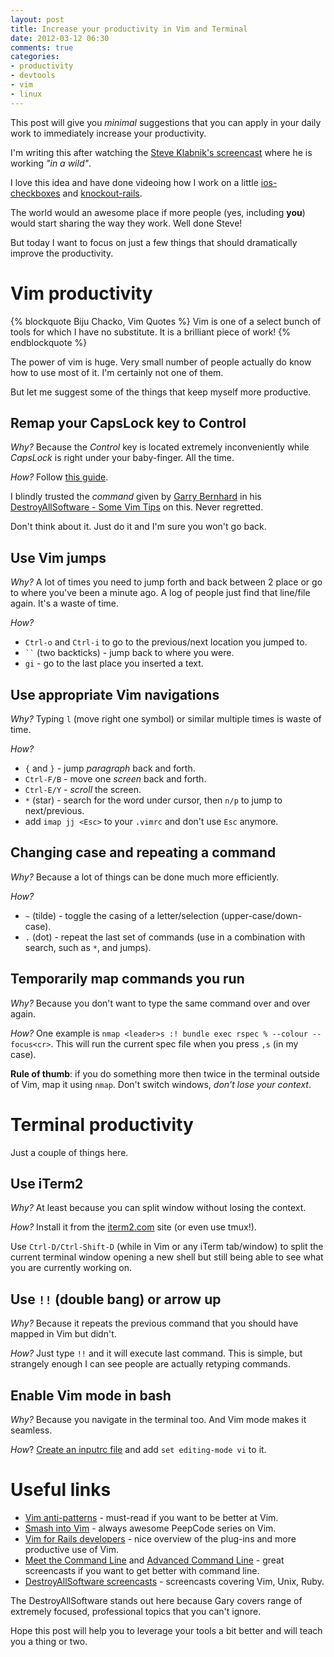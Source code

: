 ```yaml
---
layout: post
title: Increase your productivity in Vim and Terminal
date: 2012-03-12 06:30
comments: true
categories:
- productivity
- devtools
- vim
- linux
---
```


This post will give you *minimal* suggestions that
you can apply in your daily work to immediately increase your productivity.

I'm writing this after watching the [Steve Klabnik's screencast](http://blog.steveklabnik.com/posts/2012-02-22-two-pomodoros)
where he is working *"in a wild"*.

I love this idea and have done videoing 
how I work on a little [ios-checkboxes](http://approache.com/blog/rails-plugin-with-tested-assets/)
and [knockout-rails](http://approache.com/blog/knockoutjs-validations-video/).

The world would an awesome place if more people (yes, including **you**) would start sharing the way they work.
Well done Steve!

But today I want to focus on just a few things that should dramatically improve the productivity.

<!-- more -->

Vim productivity
===================================


{% blockquote Biju Chacko, Vim Quotes %}
Vim is one of a select bunch of tools for which I have no substitute.
It is a brilliant piece of work!
{% endblockquote %}

The power of vim is huge. Very small number of people actually do know how to use most of it.
I'm certainly not one of them.

But let me suggest some of the things that keep myself more productive.

Remap your CapsLock key to Control
------------------------------------
*Why?* Because the *Control* key is located extremely inconveniently
while *CapsLock* is right under your baby-finger. All the time.

*How?* Follow [this guide](http://www.manicai.net/comp/swap-caps-ctrl.html).

I blindly trusted the *command* given by [Garry Bernhard](http://twitter.com/garybernhardt)
in his [DestroyAllSoftware - Some Vim Tips](http://www.destroyallsoftware.com/screencasts/catalog/some-vim-tips)
on this. Never regretted.

Don't think about it. Just do it and I'm sure you won't go back.



Use Vim jumps
---------------------------------
*Why?* A lot of times you need to jump forth and back between 2 place or go to where you've been a minute ago.
A log of people just find that line/file again. It's a waste of time.

*How?*

- `Ctrl-o` and `Ctrl-i` to go to the previous/next location you jumped to.
- ` `` ` (two backticks) - jump back to where you were.
- `gi` - go to the last place you inserted a text.


Use appropriate Vim navigations
---------------------------------
*Why?* Typing `l` (move right one symbol) or similar multiple times is waste of time.

*How?*

- `{` and `}` - jump *paragraph* back and forth.
- `Ctrl-F/B` - move one *screen* back and forth.
- `Ctrl-E/Y` - *scroll* the screen.
- `*` (star) - search for the word under cursor, then `n/p` to jump to next/previous.
- add `imap jj <Esc>` to your `.vimrc` and don't use `Esc` anymore.

Changing case and repeating a command
------------------------------------
*Why?* Because a lot of things can be done much more efficiently.

*How?*

- `~` (tilde) - toggle the casing of a letter/selection (upper-case/down-case).
- `.` (dot) - repeat the last set of commands (use in a combination with search, such as `*`, and jumps).

Temporarily map commands you run
---------------------------------------
*Why?* Because you don't want to type the same command over and over again.

*How?* One example is `nmap <leader>s :! bundle exec rspec % --colour --focus<cr>`.
This will run the current spec file when you press `,s` (in my case).

**Rule of thumb**: if you do something more then twice in the terminal outside of Vim, map it using `nmap`.
Don't switch windows, *don't lose your context*.



Terminal productivity
======================================

Just a couple of things here.

Use iTerm2
-----------------------------------
*Why?* At least because you can split window without losing the context.

*How?* Install it from the [iterm2.com](http://www.iterm2.com/) site (or even use tmux!).

Use `Ctrl-D/Ctrl-Shift-D` (while in Vim or any iTerm tab/window) to split the current terminal window opening a new shell but still being able to see what you are currently working on.


Use `!!` (double bang) or arrow up
--------------------------------------
*Why?* Because it repeats the previous command that you should have mapped in Vim but didn't.

*How?* Just type `!!` and it will execute last command.
This is simple, but strangely enough I can see people are actually retyping commands.


Enable Vim mode in bash
------------------------------------------
*Why?* Because you navigate in the terminal too. And Vim mode makes it seamless.

*How*? [Create an inputrc file](http://linuxart.com/log/archives/2005/10/13/super-useful-inputrc/) and
add `set editing-mode vi` to it.




Useful links
===================================


- [Vim anti-patterns](http://blog.sanctum.geek.nz/vim-anti-patterns/) - must-read if you want to be better at Vim.
- [Smash into Vim](http://peepcode.com/products/smash-into-vim-i) - always awesome PeepCode series on Vim.
- [Vim for Rails developers](https://workshops.thoughtbot.com/vim) - nice overview of the plug-ins and more productive use of Vim.
- [Meet the Command Line](http://peepcode.com/products/meet-the-command-line) and [Advanced Command Line](http://peepcode.com/products/advanced-command-line) - great screencasts if you want to get better with command line.
- [DestroyAllSoftware screencasts](http://www.destroyallsoftware.com) - screencasts covering Vim, Unix, Ruby.

The DestroyAllSoftware stands out here because Gary covers range of extremely focused, professional topics that you can't ignore.

Hope this post will help you to leverage your tools a bit better and will teach you a thing or two.
